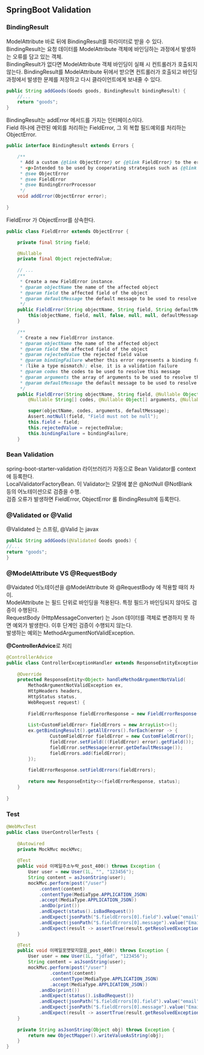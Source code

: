 ## SpringBoot Validation

### BindingResult
ModelAttribute 바로 뒤에 BindingResult를 파라미터로 받을 수 있다.  
BindingResult는 요청 데이터를 ModelAttribute 객체에 바인딩하는 과정에서 발생하는 오류를 담고 있는 객체.  
BindingResult가 없다면 ModelAttribute 객체 바인딩이 실패 시 컨트롤러가 호출되지 않는다.
BindingResult를 ModelAttribute 뒤에서 받으면 컨트롤러가 호출되고 바인딩 과정에서 발생한 문제를 저장하고 다시 클라이언트에게 보내줄 수 있다.

```java
public String addGoods(Goods goods, BindingResult bindingResult) {
    //...
    return "goods";
}
```
BindingResult는 addError 메서드를 가지는 인터페이스이다.  
Field 하나에 관련된 예외를 처리하는 FieldError, 그 외 복합 필드예외를 처리하는 ObjectError.
```java
public interface BindingResult extends Errors {

    /**
     * Add a custom {@link ObjectError} or {@link FieldError} to the errors list.
     * <p>Intended to be used by cooperating strategies such as {@link BindingErrorProcessor}.
     * @see ObjectError
     * @see FieldError
     * @see BindingErrorProcessor
     */
    void addError(ObjectError error);
    
}

```
FieldError 가 ObjectError를 상속한다.
```java
public class FieldError extends ObjectError {

    private final String field;

    @Nullable
    private final Object rejectedValue;
    
    // ...
    /**
     * Create a new FieldError instance.
     * @param objectName the name of the affected object
     * @param field the affected field of the object
     * @param defaultMessage the default message to be used to resolve this message
     */
    public FieldError(String objectName, String field, String defaultMessage) {
        this(objectName, field, null, false, null, null, defaultMessage);
    }

    /**
     * Create a new FieldError instance.
     * @param objectName the name of the affected object
     * @param field the affected field of the object
     * @param rejectedValue the rejected field value
     * @param bindingFailure whether this error represents a binding failure
     * (like a type mismatch); else, it is a validation failure
     * @param codes the codes to be used to resolve this message
     * @param arguments the array of arguments to be used to resolve this message
     * @param defaultMessage the default message to be used to resolve this message
     */
    public FieldError(String objectName, String field, @Nullable Object rejectedValue, boolean bindingFailure,
        @Nullable String[] codes, @Nullable Object[] arguments, @Nullable String defaultMessage) {

        super(objectName, codes, arguments, defaultMessage);
        Assert.notNull(field, "Field must not be null");
        this.field = field;
        this.rejectedValue = rejectedValue;
        this.bindingFailure = bindingFailure;
    }
```

### Bean Validation
spring-boot-starter-validation 라이브러리가 자동으로 Bean Validator를 context에 등록한다.  
LocalValidatorFactoryBean. 이 Validator는 모델에 붙은 @NotNull @NotBlank 등의 어노테이션으로 검증을 수행.  
검증 오류가 발생하면 FieldError, ObjectError 롤 BindingResult에 등록한다.  

### @Validated or @Valid    
@Validated 는 스프링, @Valid 는 javax  
```java
public String addGoods(@Validated Goods goods) {
//...
return "goods";
}
```

### @ModelAttribute VS @RequestBody
@Vaidated 어노테이션을 @ModelAttribute 와 @RequestBody 에 적용할 때의 차이.  
ModelAttribute 는 필드 단위로 바인딩을 적용된다. 특정 필드가 바인딩되지 않아도 검증이 수행된다.  
RequestBody (HttpMessageConverter) 는 Json 데이터를 객체로 변경하지 못 하면 예외가 발생한다. 이후 단계인 검증이 수행되지 않는다.  
발생하는 예외는 MethodArgumentNotValidException.  

**@ControllerAdvice**로 처리
```java
@ControllerAdvice
public class ControllerExceptionHandler extends ResponseEntityExceptionHandler {
    
    @Override
    protected ResponseEntity<Object> handleMethodArgumentNotValid(
        MethodArgumentNotValidException ex, 
        HttpHeaders headers, 
        HttpStatus status,
        WebRequest request) {
    
        FieldErrorResponse fieldErrorResponse = new FieldErrorResponse();
        
        List<CustomFieldError> fieldErrors = new ArrayList<>();
        ex.getBindingResult().getAllErrors().forEach(error -> {
                CustomFieldError fieldError = new CustomFieldError();
                fieldError.setField(((FieldError) error).getField());
                fieldError.setMessage(error.getDefaultMessage());
                fieldErrors.add(fieldError);
        });
        
        fieldErrorResponse.setFieldErrors(fieldErrors);
    
        return new ResponseEntity<>(fieldErrorResponse, status);        
    }
    
}
```

### Test
```java
@WebMvcTest
public class UserControllerTests {
    
    @Autowired
    private MockMvc mockMvc;
    
    @Test
    public void 이메일주소누락_post_400() throws Exception {
        User user = new User(1L, "", "123456");
        String content = asJsonString(user);
        mockMvc.perform(post("/user")
            .content(content)
            .contentType(MediaType.APPLICATION_JSON)
            .accept(MediaType.APPLICATION_JSON))
            .andDo(print())
            .andExpect(status().isBadRequest())
            .andExpect(jsonPath("$.fieldErrors[0].field").value("email"))
            .andExpect(jsonPath("$.fieldErrors[0].message").value("Email is required."))
            .andExpect(result -> assertTrue(result.getResolvedException() instanceof MethodArgumentNotValidException));
    }

    @Test
    public void 이메일포맷맞지않음_post_400() throws Exception {
        User user = new User(1L, "jdfad", "123456");
        String content = asJsonString(user);
        mockMvc.perform(post("/user")
                .content(content)
                .contentType(MediaType.APPLICATION_JSON)
                .accept(MediaType.APPLICATION_JSON))
            .andDo(print())
            .andExpect(status().isBadRequest())
            .andExpect(jsonPath("$.fieldErrors[0].field").value("email"))
            .andExpect(jsonPath("$.fieldErrors[0].message").value("Email is not well formmatted."))
            .andExpect(result -> assertTrue(result.getResolvedException() instanceof MethodArgumentNotValidException));
    }
    
    private String asJsonString(Object obj) throws Exception {
        return new ObjectMapper().writeValueAsString(obj);
    }
}
```